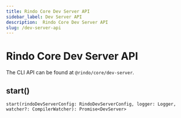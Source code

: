 ```yaml
---
title: Rindo Core Dev Server API
sidebar_label: Dev Server API
description:  Rindo Core Dev Server API
slug: /dev-server-api
---
```


# Rindo Core Dev Server API

The CLI API can be found at `@rindo/core/dev-server`.

## start()

```tsx
start(rindoDevServerConfig: RindoDevServerConfig, logger: Logger, watcher?: CompilerWatcher): Promise<DevServer>
```
